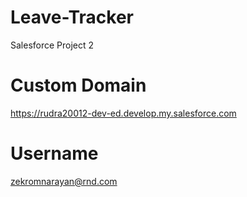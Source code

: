 # Leave-Tracker
Salesforce Project 2

# Custom Domain
 https://rudra20012-dev-ed.develop.my.salesforce.com

# Username
 zekromnarayan@rnd.com
